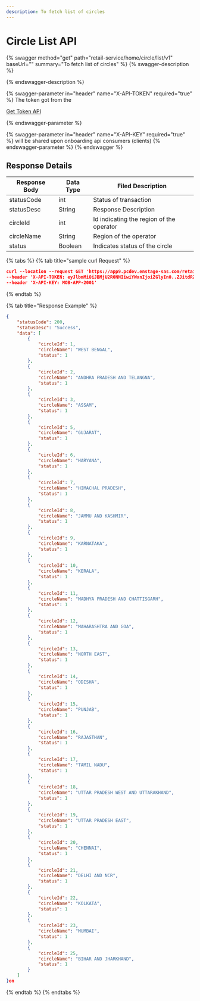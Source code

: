 ```yaml
---
description: To fetch list of circles
---
```


# Circle List API

{% swagger method="get" path="retail-service/home/circle/list/v1" baseUrl="<domain>" summary="To fetch list of circles" %}
{% swagger-description %}

{% endswagger-description %}

{% swagger-parameter in="header" name="X-API-TOKEN" required="true" %}
The token got from the 

[Get Token API](../../market-place/api-specification/version-1/get-token-api.md)


{% endswagger-parameter %}

{% swagger-parameter in="header" name="X-API-KEY" required="true" %}
will be shared upon onboarding api consumers (clients)
{% endswagger-parameter %}
{% endswagger %}

## Response Details

| Response Body | Data Type | Filed Description                        |
| ------------- | --------- | ---------------------------------------- |
| statusCode    | int       | Status of transaction                    |
| statusDesc    | String    | Response Description                     |
| circleId      | int       | Id indicating the region of the operator |
| circleName    | String    | Region of the operator                   |
| status        | Boolean   | Indicates status of the circle           |

{% tabs %}
{% tab title="sample curl  Request" %}
```json
curl --location --request GET 'https://app9.pcdev.enstage-sas.com/retail-service/home/circle/list/v1' \
--header 'X-API-TOKEN: eyJlbmMiOiJBMjU2R0NNIiwiYWxnIjoiZGlyIn0..ZJitdRZXJMeJkxFz.PuV48dCHwNI8gt0u1p7wVo8MiLNgyC5BfCkz7Qvpn2NNzXHEgVsfhd4AAHyCq0-FpMHBd5_kR2yZw-fZ-ZQHIqgT-PUOy4H9w1OBDuw0jWfcRtPnT8BNV1bDO7OvVKBplVksyifTLIYX5zFu4HfmHXygEBvv11sL8WUVHyTH8QgLMHLu2qT7l0UBTGHD8pgcZeZAQFdEXPpkglbRVdOedUda7Am1-NSvPLch5s1vyxRNrlR--8xzlfE5munVeYp8ln6L1A.foUnrZNCjNqEcoA_6u9SOw' \
--header 'X-API-KEY: MOB-APP-2001'
```


{% endtab %}

{% tab title="Response Example" %}
```json
{
    "statusCode": 200,
    "statusDesc": "Success",
    "data": [
        {
            "circleId": 1,
            "circleName": "WEST BENGAL",
            "status": 1
        },
        {
            "circleId": 2,
            "circleName": "ANDHRA PRADESH AND TELANGNA",
            "status": 1
        },
        {
            "circleId": 3,
            "circleName": "ASSAM",
            "status": 1
        },
        {
            "circleId": 5,
            "circleName": "GUJARAT",
            "status": 1
        },
        {
            "circleId": 6,
            "circleName": "HARYANA",
            "status": 1
        },
        {
            "circleId": 7,
            "circleName": "HIMACHAL PRADESH",
            "status": 1
        },
        {
            "circleId": 8,
            "circleName": "JAMMU AND KASHMIR",
            "status": 1
        },
        {
            "circleId": 9,
            "circleName": "KARNATAKA",
            "status": 1
        },
        {
            "circleId": 10,
            "circleName": "KERALA",
            "status": 1
        },
        {
            "circleId": 11,
            "circleName": "MADHYA PRADESH AND CHATTISGARH",
            "status": 1
        },
        {
            "circleId": 12,
            "circleName": "MAHARASHTRA AND GOA",
            "status": 1
        },
        {
            "circleId": 13,
            "circleName": "NORTH EAST",
            "status": 1
        },
        {
            "circleId": 14,
            "circleName": "ODISHA",
            "status": 1
        },
        {
            "circleId": 15,
            "circleName": "PUNJAB",
            "status": 1
        },
        {
            "circleId": 16,
            "circleName": "RAJASTHAN",
            "status": 1
        },
        {
            "circleId": 17,
            "circleName": "TAMIL NADU",
            "status": 1
        },
        {
            "circleId": 18,
            "circleName": "UTTAR PRADESH WEST AND UTTARAKHAND",
            "status": 1
        },
        {
            "circleId": 19,
            "circleName": "UTTAR PRADESH EAST",
            "status": 1
        },
        {
            "circleId": 20,
            "circleName": "CHENNAI",
            "status": 1
        },
        {
            "circleId": 21,
            "circleName": "DELHI AND NCR",
            "status": 1
        },
        {
            "circleId": 22,
            "circleName": "KOLKATA",
            "status": 1
        },
        {
            "circleId": 23,
            "circleName": "MUMBAI",
            "status": 1
        },
        {
            "circleId": 25,
            "circleName": "BIHAR AND JHARKHAND",
            "status": 1
        }
    ]
}on
```


{% endtab %}
{% endtabs %}
